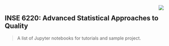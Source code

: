 <img src="https://github.com/matiassingers/awesome-readme/blob/master/icon.png" align="right" />

## INSE 6220: Advanced Statistical Approaches to Quality

> A list of Jupyter notebooks for tutorials and sample project.
